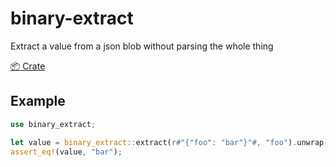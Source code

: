 # binary-extract
Extract a value from a json blob without parsing the whole thing

[:package: Crate](https://crates.io/crates/binary-extract)

## Example

```rs
use binary_extract;

let value = binary_extract::extract(r#"{"foo": "bar"}"#, "foo").unwrap();
assert_eq!(value, "bar");
```
